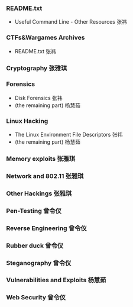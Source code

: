 ### README.txt
- Useful Command Line - Other Resources 张祎

### CTFs&Wargames Archives
- README.txt 张祎

### Cryptography 张雅琪

### Forensics
- Disk Forensics 张祎
- (the remaining part) 杨慧茹

### Linux Hacking
- The Linux Environment File Descriptors 张祎
- (the remaining part) 杨慧茹

### Memory exploits 张雅琪
### Network and 802.11 张雅琪
### Other Hackings 张雅琪
### Pen-Testing 曾令仪
### Reverse Engineering 曾令仪
### Rubber duck 曾令仪
### Steganography 曾令仪
### Vulnerabilities and Exploits 杨慧茹
### Web Security 曾令仪















